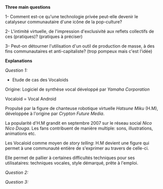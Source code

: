 **Three main questions**

1- Comment est-ce qu'une technologie privée peut-elle devenir le catalyseur communautaire d'une icône de la pop-culture?

2- L'intimité virtuelle, de l'impression d'exclusivité aux reflets collectifs de ces (pratiques)? (pratiques à préciser)

3- Peut-on détourner l'utilisation d'un outil de production de masse, à des fins communautaires et anti-capitaliste? (trop pompeux mais c'est l'idée)

**Explanations**

*Question 1:*

- Etude de cas des Vocaloids

Origine: Logiciel de synthèse vocal développé par *Yamaha Corporation*

Vocaloid = Vocal Android

Propulsé par la figure de chanteuse robotique virtuelle *Hatsune Miku* (H.M), développée à l'origine par *Crypton Future Media*.

La popularité d'H.M grandit en septembre 2007 sur le réseau social *Nico Nico Douga*.
Les fans contribuent de manière multiple: sons, illustrations, animations etc.

Les Vocaloid comme moyen de *story telling*: H.M devient une figure qui permet à une communauté entière de s'exprimer au travers de celle-ci.

Elle permet de pallier à certaines difficultés techniques pour ses utilisataires: techniques vocales, style démarqué, prête à l'emploi.


*Question 2:*

*Question 3:*